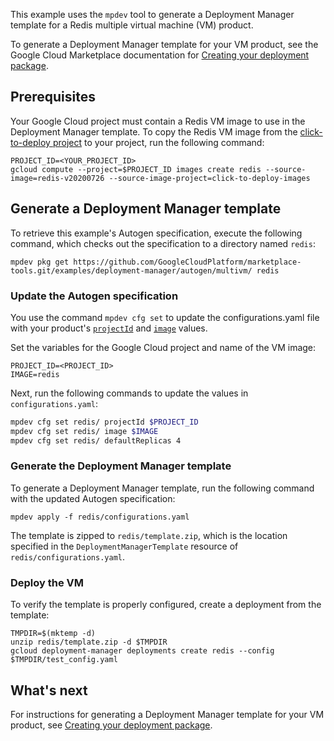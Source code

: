 This example uses the `mpdev` tool to generate a Deployment Manager template for a Redis multiple virtual machine (VM) product.

To generate a Deployment Manager template for your VM product, 
see the Google Cloud Marketplace documentation for [Creating your deployment package](https://cloud.google.com/marketplace/docs/partners/vm/create-deployment-package).

## Prerequisites

Your Google Cloud project must contain a Redis VM image to use in the
Deployment Manager template. To copy the Redis VM image from the
[click-to-deploy project](https://github.com/GoogleCloudPlatform/click-to-deploy)
to your project, run the following command:

```
PROJECT_ID=<YOUR_PROJECT_ID>
gcloud compute --project=$PROJECT_ID images create redis --source-image=redis-v20200726 --source-image-project=click-to-deploy-images
```

## Generate a Deployment Manager template

To retrieve this example's Autogen specification, execute the following command, which checks out the
specification to a directory named `redis`:

```
mpdev pkg get https://github.com/GoogleCloudPlatform/marketplace-tools.git/examples/deployment-manager/autogen/multivm/ redis
```

### Update the Autogen specification

You use the command `mpdev cfg set` to update the configurations.yaml file with your product's
[`projectId`](../../../../docs/autogen-reference.md#cloud.deploymentmanager.autogen.ImageSpec)
and [`image`](../../../../docs/autogen-reference.md#cloud.deploymentmanager.autogen.ImageSpec)
values.

Set the variables for the Google Cloud project and name of the VM image:

```
PROJECT_ID=<PROJECT_ID>
IMAGE=redis
```

Next, run the following commands to update the values in `configurations.yaml`:

```bash
mpdev cfg set redis/ projectId $PROJECT_ID
mpdev cfg set redis/ image $IMAGE
mpdev cfg set redis/ defaultReplicas 4
```

### Generate the Deployment Manager template

To generate a Deployment Manager template, run the following command with the updated
Autogen specification:

```
mpdev apply -f redis/configurations.yaml
```

The template is zipped to `redis/template.zip`, which is the location specified
in the `DeploymentManagerTemplate` resource of `redis/configurations.yaml`.

### Deploy the VM

To verify the template is properly configured, create a deployment from
the template:

```
TMPDIR=$(mktemp -d)
unzip redis/template.zip -d $TMPDIR
gcloud deployment-manager deployments create redis --config $TMPDIR/test_config.yaml
```

## What's next

For instructions for generating a Deployment Manager template for your
VM product, see [Creating your deployment package](https://cloud.google.com/marketplace/docs/partners/vm/create-deployment-package).